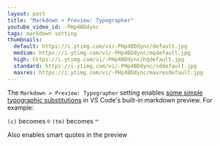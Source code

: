 ```yaml
---
layout: post
title: "Markdown > Preview: Typographer"
youtube_video_id: -PHp4BDdync
tags: markdown setting
thumbnails:
  default: https://i.ytimg.com/vi/-PHp4BDdync/default.jpg
  medium: https://i.ytimg.com/vi/-PHp4BDdync/mqdefault.jpg
  high: https://i.ytimg.com/vi/-PHp4BDdync/hqdefault.jpg
  standard: https://i.ytimg.com/vi/-PHp4BDdync/sddefault.jpg
  maxres: https://i.ytimg.com/vi/-PHp4BDdync/maxresdefault.jpg
---
```


The `Markdown > Preview: Typographer` setting enables [some simple typographic substitutions](https://markdown-it.github.io/#md3=%7B%22source%22%3A%22%23%20Typographic%20replacements%5Cn%5Cn%28c%29%20%28C%29%20%28r%29%20%28R%29%20%28tm%29%20%28TM%29%20%28p%29%20%28P%29%20%2B-%5Cn%5Cntest..%20test...%20test.....%20test%3F.....%20test!....%5Cn%5Cn!!!!!!%20%3F%3F%3F%3F%20%2C%2C%20%20--%20---%5Cn%5Cn%5C%22Smartypants%2C%20double%20quotes%5C%22%20and%20%27single%20quotes%27%5Cn%22%2C%22defaults%22%3A%7B%22html%22%3Afalse%2C%22xhtmlOut%22%3Afalse%2C%22breaks%22%3Afalse%2C%22langPrefix%22%3A%22language-%22%2C%22linkify%22%3Atrue%2C%22typographer%22%3Atrue%2C%22_highlight%22%3Atrue%2C%22_strict%22%3Afalse%2C%22_view%22%3A%22html%22%7D%7D) in VS Code's built-in markdown preview. For example:

`(c)` becomes `©`
`(tm)` becomes `™`

Also enables smart quotes in the preview
